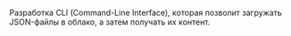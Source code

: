 Разработка CLI (Command-Line Interface), которая позволит загружать JSON-файлы в облако, а затем получать их контент.